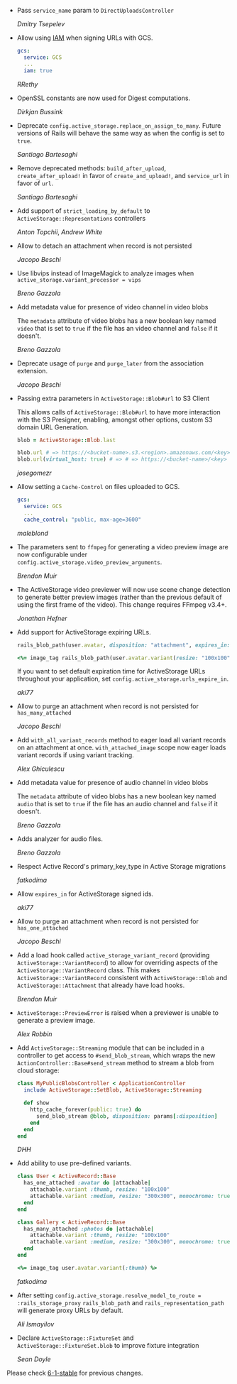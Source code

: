 *   Pass `service_name` param to `DirectUploadsController`

    *Dmitry Tsepelev*

*   Allow using [IAM](https://cloud.google.com/storage/docs/access-control/signed-urls) when signing URLs with GCS.

    ```yaml
    gcs:
      service: GCS
      ...
      iam: true
    ```
    *RRethy*

*   OpenSSL constants are now used for Digest computations.

    *Dirkjan Bussink*

*   Deprecate `config.active_storage.replace_on_assign_to_many`. Future versions of Rails
    will behave the same way as when the config is set to `true`.

    *Santiago Bartesaghi*

*   Remove deprecated methods: `build_after_upload`, `create_after_upload!` in favor of `create_and_upload!`,
    and `service_url` in favor of `url`.

    *Santiago Bartesaghi*

*   Add support of `strict_loading_by_default` to `ActiveStorage::Representations` controllers

    *Anton Topchii*, *Andrew White*

*   Allow to detach an attachment when record is not persisted

    *Jacopo Beschi*

*   Use libvips instead of ImageMagick to analyze images when `active_storage.variant_processor = vips`

    *Breno Gazzola*

*   Add metadata value for presence of video channel in video blobs

    The `metadata` attribute of video blobs has a new boolean key named `video` that is set to
    `true` if the file has an video channel and `false` if it doesn't.

    *Breno Gazzola*

*   Deprecate usage of `purge` and `purge_later` from the association extension.

    *Jacopo Beschi*

*   Passing extra parameters in `ActiveStorage::Blob#url` to S3 Client

    This allows calls of `ActiveStorage::Blob#url` to have more interaction with
    the S3 Presigner, enabling, amongst other options, custom S3 domain URL
    Generation.

    ```ruby
    blob = ActiveStorage::Blob.last

    blob.url # => https://<bucket-name>.s3.<region>.amazonaws.com/<key>
    blob.url(virtual_host: true) # => # => https://<bucket-name>/<key>
    ```

    *josegomezr*

*   Allow setting a `Cache-Control` on files uploaded to GCS.

    ```yaml
    gcs:
      service: GCS
      ...
      cache_control: "public, max-age=3600"
    ```
    *maleblond*

*   The parameters sent to `ffmpeg` for generating a video preview image are now
    configurable under `config.active_storage.video_preview_arguments`.

    *Brendon Muir*

*   The ActiveStorage video previewer will now use scene change detection to generate
    better preview images (rather than the previous default of using the first frame
    of the video). This change requires FFmpeg v3.4+.

    *Jonathan Hefner*

*   Add support for ActiveStorage expiring URLs.

    ```ruby
    rails_blob_path(user.avatar, disposition: "attachment", expires_in: 30.minutes)

    <%= image_tag rails_blob_path(user.avatar.variant(resize: "100x100"), expires_in: 30.minutes) %>
    ```

    If you want to set default expiration time for ActiveStorage URLs throughout your application, set `config.active_storage.urls_expire_in`.

    *aki77*

*   Allow to purge an attachment when record is not persisted for `has_many_attached`

    *Jacopo Beschi*

*   Add `with_all_variant_records` method to eager load all variant records on an attachment at once.
    `with_attached_image` scope now eager loads variant records if using variant tracking.

    *Alex Ghiculescu*

*   Add metadata value for presence of audio channel in video blobs

    The `metadata` attribute of video blobs has a new boolean key named `audio` that is set to
    `true` if the file has an audio channel and `false` if it doesn't.

    *Breno Gazzola*

*   Adds analyzer for audio files.

    *Breno Gazzola*

*   Respect Active Record's primary_key_type in Active Storage migrations

    *fatkodima*

*   Allow `expires_in` for ActiveStorage signed ids.

    *aki77*

*   Allow to purge an attachment when record is not persisted for `has_one_attached`

    *Jacopo Beschi*

*   Add a load hook called `active_storage_variant_record` (providing `ActiveStorage::VariantRecord`)
    to allow for overriding aspects of the `ActiveStorage::VariantRecord` class. This makes
    `ActiveStorage::VariantRecord` consistent with `ActiveStorage::Blob` and `ActiveStorage::Attachment`
    that already have load hooks.

    *Brendon Muir*

*   `ActiveStorage::PreviewError` is raised when a previewer is unable to generate a preview image.

    *Alex Robbin*

*   Add `ActiveStorage::Streaming` module that can be included in a controller to get access to `#send_blob_stream`,
    which wraps the new `ActionController::Base#send_stream` method to stream a blob from cloud storage:

    ```ruby
    class MyPublicBlobsController < ApplicationController
      include ActiveStorage::SetBlob, ActiveStorage::Streaming

      def show
        http_cache_forever(public: true) do
          send_blob_stream @blob, disposition: params[:disposition]
        end
      end
    end
    ```

    *DHH*

*   Add ability to use pre-defined variants.

    ```ruby
    class User < ActiveRecord::Base
      has_one_attached :avatar do |attachable|
        attachable.variant :thumb, resize: "100x100"
        attachable.variant :medium, resize: "300x300", monochrome: true
      end
    end

    class Gallery < ActiveRecord::Base
      has_many_attached :photos do |attachable|
        attachable.variant :thumb, resize: "100x100"
        attachable.variant :medium, resize: "300x300", monochrome: true
      end
    end

    <%= image_tag user.avatar.variant(:thumb) %>
    ```

    *fatkodima*

*   After setting `config.active_storage.resolve_model_to_route = :rails_storage_proxy`
    `rails_blob_path` and `rails_representation_path` will generate proxy URLs by default.

    *Ali Ismayilov*

*   Declare `ActiveStorage::FixtureSet` and `ActiveStorage::FixtureSet.blob` to
    improve fixture integration

    *Sean Doyle*

Please check [6-1-stable](https://github.com/rails/rails/blob/6-1-stable/activestorage/CHANGELOG.md) for previous changes.
